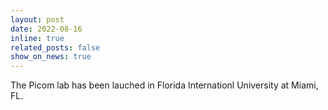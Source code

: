 ```yaml
---
layout: post
date: 2022-08-16
inline: true
related_posts: false
show_on_news: true
---
```


The Picom lab has been lauched in Florida Internationl University at Miami, FL.

